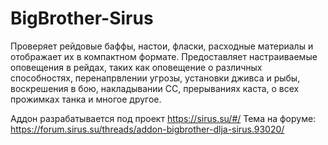 # BigBrother-Sirus
Проверяет рейдовые баффы, настои, фласки, расходные материалы и отображает их в компактном формате.
Предоставляет настраиваемые оповещения в рейдах, таких как оповещение о различных способностях, перенапрвлении угрозы, установки дживса и рыбы, воскрешения в бою, накладывании СС, прерываниях каста, о всех прожимках танка и многое другое.

Аддон разрабатывается под проект https://sirus.su/#/ 
Тема на форуме:
https://forum.sirus.su/threads/addon-bigbrother-dlja-sirus.93020/
